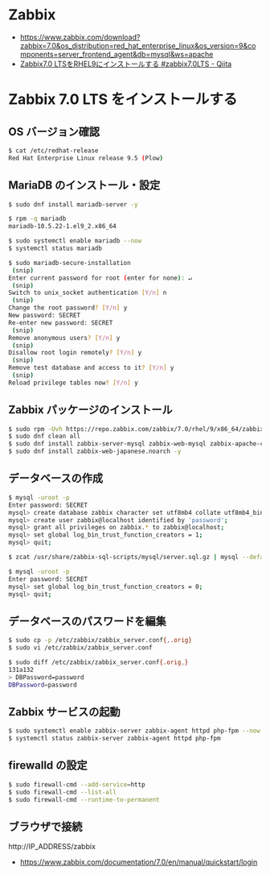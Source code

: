 # Zabbix
- https://www.zabbix.com/download?zabbix=7.0&os_distribution=red_hat_enterprise_linux&os_version=9&components=server_frontend_agent&db=mysql&ws=apache
- [Zabbix7.0 LTSをRHEL9にインストールする #zabbix7.0LTS - Qiita](https://qiita.com/mi_h/items/70e5d85838891850890d)
# Zabbix 7.0 LTS をインストールする
## OS バージョン確認
```bash
$ cat /etc/redhat-release
Red Hat Enterprise Linux release 9.5 (Plow)
```
## MariaDB のインストール・設定
```bash
$ sudo dnf install mariadb-server -y

$ rpm -q mariadb
mariadb-10.5.22-1.el9_2.x86_64

$ sudo systemctl enable mariadb --now
$ systemctl status mariadb

$ sudo mariadb-secure-installation
 (snip)
Enter current password for root (enter for none): ↵
 (snip)
Switch to unix_socket authentication [Y/n] n
 (snip)
Change the root password? [Y/n] y
New password: SECRET
Re-enter new password: SECRET
 (snip)
Remove anonymous users? [Y/n] y
 (snip)
Disallow root login remotely? [Y/n] y
 (snip)
Remove test database and access to it? [Y/n] y
 (snip)
Reload privilege tables now? [Y/n] y
```
## Zabbix パッケージのインストール
```bash
$ sudo rpm -Uvh https://repo.zabbix.com/zabbix/7.0/rhel/9/x86_64/zabbix-release-latest-7.0.el9.noarch.rpm
$ sudo dnf clean all
$ sudo dnf install zabbix-server-mysql zabbix-web-mysql zabbix-apache-conf zabbix-sql-scripts zabbix-selinux-policy zabbix-agent -y
$ sudo dnf install zabbix-web-japanese.noarch -y
```
## データベースの作成
```bash
$ mysql -uroot -p
Enter password: SECRET
mysql> create database zabbix character set utf8mb4 collate utf8mb4_bin;
mysql> create user zabbix@localhost identified by 'password';
mysql> grant all privileges on zabbix.* to zabbix@localhost;
mysql> set global log_bin_trust_function_creators = 1;
mysql> quit;

$ zcat /usr/share/zabbix-sql-scripts/mysql/server.sql.gz | mysql --default-character-set=utf8mb4 -uzabbix -p zabbix

$ mysql -uroot -p
Enter password: SECRET
mysql> set global log_bin_trust_function_creators = 0;
mysql> quit;
```
## データベースのパスワードを編集
```bash
$ sudo cp -p /etc/zabbix/zabbix_server.conf{,.orig}
$ sudo vi /etc/zabbix/zabbix_server.conf

$ sudo diff /etc/zabbix/zabbix_server.conf{.orig,}
131a132
> DBPassword=password
DBPassword=password
```
## Zabbix サービスの起動
```bash
$ sudo systemctl enable zabbix-server zabbix-agent httpd php-fpm --now
$ systemctl status zabbix-server zabbix-agent httpd php-fpm
```
## firewalld の設定
```bash
$ sudo firewall-cmd --add-service=http
$ sudo firewall-cmd --list-all
$ sudo firewall-cmd --runtime-to-permanent
```
## ブラウザで接続
http://IP_ADDRESS/zabbix
- https://www.zabbix.com/documentation/7.0/en/manual/quickstart/login
